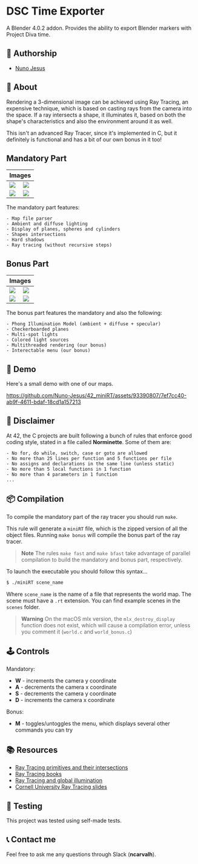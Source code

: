 # **DSC Time Exporter**
A Blender 4.0.2 addon. Provides the ability to export Blender markers with Project Diva time.

## 📝 **Authorship**

- [Nuno Jesus](https://github.com/Nuno-Jesus)

## 📒 **About**
Rendering a 3-dimensional image can be achieved using Ray Tracing, an expensive technique, which is based on casting rays from the camera into the space. If a ray intersects a shape, it illuminates it, based on both the shape's characteristics and also the environment around it as well.

This isn't an advanced Ray Tracer, since it's implemented in C, but it definitely is functional and has a bit of our own bonus in it too!

## **Mandatory Part**

<table align=center>
	<thead>
		<tr>
			<th colspan=2>Images</th>
		</tr>
	</thead>
	<tbody>
		<tr>
			<td><image src="assets/mandatory_snowman.png"></td>
			<td><image src="assets/mandatory_temple.png"></td>
		</tr>
		<tr>
			<td><image src="assets/mandatory_stickman.png"></td>
			<td><image src="assets/mandatory_losangle.png"></td>
		</tr>
	</tbody>
</table>

The mandatory part features:
	
	- Map file parser
	- Ambient and diffuse lighting
	- Display of planes, spheres and cylinders
	- Shapes intersections
	- Hard shadows
	- Ray tracing (without recursive steps)

## **Bonus Part**

<table align=center>
	<thead>
		<tr>
			<th colspan=2>Images</th>
		</tr>
	</thead>
	<tbody>
		<tr>
			<td><image src="assets/bonus_colored_temple.png"></td>
			<td><image src="assets/bonus_colored_snowman.png"></td>
		</tr>
		<tr>
			<td><image src="assets/bonus_colored_multi_spot_lights.png"></td>
			<td><image src="assets/bonus_texture.png"></td>
		</tr>
	</tbody>
</table>

The bonus part features the mandatory and also the following:

	- Phong Illumination Model (ambient + diffuse + specular)
	- Checkerboarded planes
	- Multi-spot lights
	- Colored light sources
	- Multithreaded rendering (our bonus)
	- Interectable menu (our bonus)

## 🎥 **Demo**

Here's a small demo with one of our maps.

https://github.com/Nuno-Jesus/42_miniRT/assets/93390807/7ef7cc40-ab9f-4611-bdaf-18cd1a157213

## 🚨 **Disclaimer**
At 42, the C projects are built following a bunch of rules that enforce good coding style, stated in a file called **Norminette**. Some of them are:

	- No for, do while, switch, case or goto are allowed
	- No more than 25 lines per function and 5 functions per file
	- No assigns and declarations in the same line (unless static)
	- No more than 5 local functions in 1 function
	- No more than 4 parameters in 1 function
	... 


## 📦 **Compilation**
To compile the mandatory part of the ray tracer you should run `make`.

This rule will generate a `miniRT` file, which is the zipped version of all the object files. Running `make bonus` will compile the bonus part of the ray tracer. 

> **Note**
> The rules `make fast` and `make bfast` take advantage of parallel compilation to build the mandatory and bonus part, respectively. 

To launch the executable you should follow this syntax...

```sh
$ ./miniRT scene_name
```

Where `scene_name` is the name of a file that represents the world map. The scene must have a `.rt` extension. You can find example scenes in the `scenes` folder.

> **Warning**
> On the macOS mlx version, the `mlx_destroy_display` function does not exist, which will cause a compilation error, unless you comment it (`world.c` and `world_bonus.c`)

## 🕹️ **Controls**

Mandatory:
- **W** - increments the camera y coordinate
- **A** - decrements the camera x coordinate
- **S** - decrements the camera y coordinate
- **D** - increments the camera x coordinate

Bonus:
- **M** - toggles/untoggles the menu, which displays several other commands you can try

## 📚 **Resources**

- [Ray Tracing primitives and their intersections](https://hugi.scene.org/online/hugi24/coding%20graphics%20chris%20dragan%20raytracing%20shapes.htm)
- [Ray Tracing books](https://raytracing.github.io)
- [Ray Tracing and global illumination](https://digitalcommons.unf.edu/cgi/viewcontent.cgi?article=1100&context=ojii_volumes)
- [Cornell University Ray Tracing slides](https://digitalcommons.unf.edu/cgi/viewcontent.cgi?article=1100&context=ojii_volumes)

## 💫 **Testing**

This project was tested using self-made tests.

## 📞 **Contact me**

Feel free to ask me any questions through Slack (**ncarvalh**).
